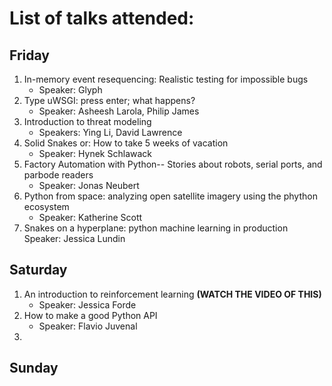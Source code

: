 # List of talks attended:

## Friday
1. In-memory event resequencing: Realistic testing for impossible bugs
	+ Speaker: Glyph
2. Type uWSGI: press enter; what happens?
	+ Speaker: Asheesh Larola, Philip James
3. Introduction to threat modeling
	+ Speakers: Ying Li, David Lawrence
4. Solid Snakes or: How to take 5 weeks of vacation
	+ Speaker: Hynek Schlawack
5. Factory Automation with Python-- Stories about  robots, serial ports, and parbode readers
   + Speaker: Jonas Neubert
6. Python from space: analyzing open satellite imagery using the phython ecosystem
	+ Speaker: Katherine Scott
7. Snakes on a hyperplane: python machine learning in production
	Speaker: Jessica Lundin

## Saturday
1. An introduction to reinforcement learning **(WATCH THE VIDEO OF THIS)**
   + Speaker: Jessica Forde
2. How to make a good Python API
   + Speaker: Flavio Juvenal
3. 

## Sunday